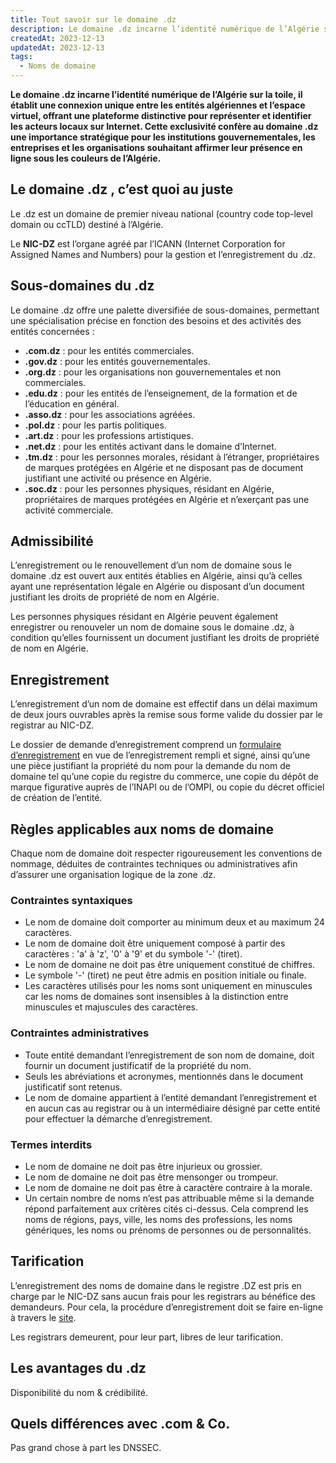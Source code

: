 ```yaml
---
title: Tout savoir sur le domaine .dz
description: Le domaine .dz incarne l’identité numérique de l’Algérie sur la toile, il établit une connexion unique entre les entités algériennes et l’espace virtuel, offrant une plateforme distinctive pour représenter et identifier les acteurs locaux sur Internet.
createdAt: 2023-12-13
updatedAt: 2023-12-13
tags:
  - Noms de domaine
---
```


**Le domaine .dz incarne l’identité numérique de l’Algérie sur la toile, il établit une connexion unique entre les entités algériennes et l’espace virtuel, offrant une plateforme distinctive pour représenter et identifier les acteurs locaux sur Internet. Cette exclusivité confère au domaine .dz une importance stratégique pour les institutions gouvernementales, les entreprises et les organisations souhaitant affirmer leur présence en ligne sous les couleurs de l’Algérie.**

## Le domaine .dz , c’est quoi au juste

Le .dz est un domaine de premier niveau national (country code top-level domain ou ccTLD) destiné à l’Algérie.

Le **NIC-DZ** est l’organe agréé par l’ICANN (Internet Corporation for Assigned Names and Numbers) pour la gestion et l’enregistrement du .dz.

## Sous-domaines du .dz

Le domaine .dz offre une palette diversifiée de sous-domaines, permettant une spécialisation précise en fonction des besoins et des activités des entités concernées :

- **.com.dz** : pour les entités commerciales.
- **.gov.dz** : pour les entités gouvernementales.
- **.org.dz** : pour les organisations non gouvernementales et non commerciales.
- **.edu.dz** : pour les entités de l’enseignement, de la formation et de l’éducation en général.
- **.asso.dz** : pour les associations agréées.
- **.pol.dz** : pour les partis politiques.
- **.art.dz** : pour les professions artistiques.
- **.net.dz** : pour les entités activant dans le domaine d’Internet.
- **.tm.dz** : pour les personnes morales, résidant à l’étranger, propriétaires de marques protégées en Algérie et ne disposant pas de document justifiant une activité ou présence en Algérie.
- **.soc.dz** : pour les personnes physiques, résidant en Algérie, propriétaires de marques protégées en Algérie et n’exerçant pas une activité commerciale.

## Admissibilité

L’enregistrement ou le renouvellement d’un nom de domaine sous le domaine .dz est ouvert aux entités établies en Algérie, ainsi qu’à celles ayant une représentation légale en Algérie ou disposant d’un document justifiant les droits de propriété de nom en Algérie.

Les personnes physiques résidant en Algérie peuvent également enregistrer ou renouveler un nom de domaine sous le domaine .dz, à condition qu’elles fournissent un document justifiant les droits de propriété de nom en Algérie.

## Enregistrement

L’enregistrement d’un nom de domaine est effectif dans un délai maximum de deux jours ouvrables après la remise sous forme valide du dossier par le registrar au NIC-DZ.

Le dossier de demande d’enregistrement comprend un [formulaire d’enregistrement](http://www.nic.dz/images/pdf_nic/formulaire.pdf) en vue de l’enregistrement rempli et signé, ainsi qu’une une pièce justifiant la propriété du nom pour la demande du nom de domaine tel qu’une copie du registre du commerce, une copie du dépôt de marque figurative auprès de l’INAPI ou de l’OMPI, ou copie du décret officiel de création de l’entité.

## Règles applicables aux noms de domaine

Chaque nom de domaine doit respecter rigoureusement les conventions de nommage, déduites de contraintes techniques ou administratives afin d’assurer une organisation logique de la zone .dz.

### Contraintes syntaxiques

- Le nom de domaine doit comporter au minimum deux et au maximum 24 caractères.
- Le nom de domaine doit être uniquement composé à partir des caractères : 'a' à 'z', '0' à '9' et du symbole '-' (tiret).
- Le nom de domaine ne doit pas être uniquement constitué de chiffres.
- Le symbole '-' (tiret) ne peut être admis en position initiale ou finale.
- Les caractères utilisés pour les noms sont uniquement en minuscules car les noms de domaines sont insensibles à la distinction entre minuscules et majuscules des caractères.

### Contraintes administratives

- Toute entité demandant l’enregistrement de son nom de domaine, doit fournir un document justificatif de la propriété du nom.
- Seuls les abréviations et acronymes, mentionnés dans le document justificatif sont retenus.
- Le nom de domaine appartient à l’entité demandant l’enregistrement et en aucun cas au registrar ou à un intermédiaire désigné par cette entité pour effectuer la démarche d’enregistrement.

### Termes interdits

- Le nom de domaine ne doit pas être injurieux ou grossier.
- Le nom de domaine ne doit pas être mensonger ou trompeur.
- Le nom de domaine ne doit pas être à caractère contraire à la morale.
- Un certain nombre de noms n’est pas attribuable même si la demande répond parfaitement aux critères cités ci-dessus. Cela comprend les noms de régions, pays, ville, les noms des professions, les noms génériques, les noms ou prénoms de personnes ou de personnalités.

## Tarification

L’enregistrement des noms de domaine dans le registre .DZ est pris en charge par le NIC-DZ sans aucun frais pour les registrars au bénéfice des demandeurs. Pour cela, la procédure d’enregistrement doit se faire en-ligne à travers le [site](https://registrar.nic.dz).

Les registrars demeurent, pour leur part, libres de leur tarification.

## Les avantages du .dz

Disponibilité du nom & crédibilité.

## Quels différences avec .com & Co.

Pas grand chose à part les DNSSEC.
